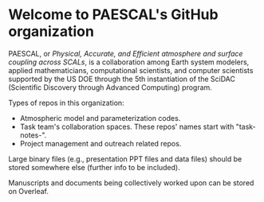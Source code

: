 # Welcome to PAESCAL's GitHub organization

PAESCAL, or _Physical, Accurate, and Efficient atmosphere and surface coupling across SCALs_, is a collaboration among Earth system modelers, applied mathematicians, computational scientists, and computer scientists supported by the US DOE through the 5th instantiation of the SciDAC (Scientific Discovery through Advanced Computing) program.

Types of repos in this organization:

- Atmospheric model and parameterization codes.
- Task team's collaboration spaces. These repos' names start with "task-notes-".
- Project management and outreach related repos.

Large binary files (e.g., presentation PPT files and data files) should be stored somewhere else (further info to be included).

Manuscripts and documents being collectively worked upon can be stored on Overleaf.


<!--

**Here are some ideas to get you started:**

 what is your organization all about?

🧙 Remember, you can do mighty things with the power of [Markdown](https://docs.github.com/github/writing-on-github/getting-started-with-writing-and-formatting-on-github/basic-writing-and-formatting-syntax)
-->
